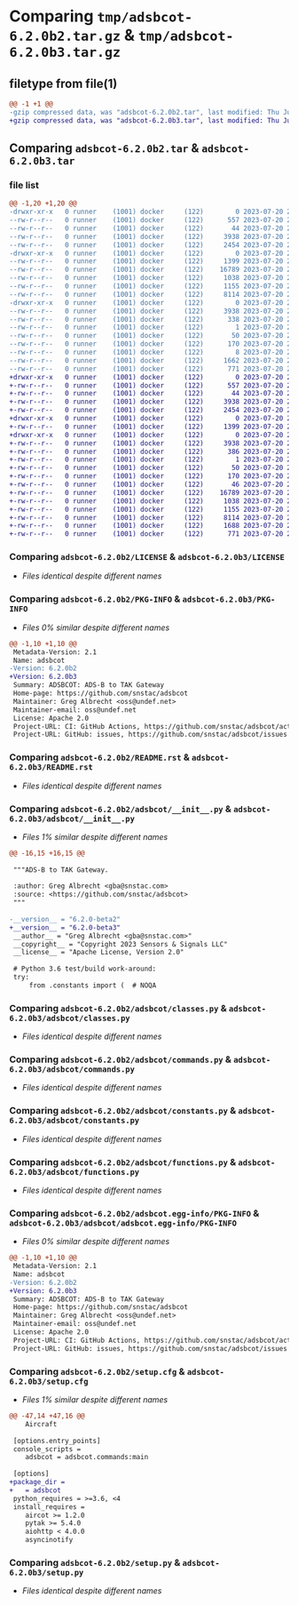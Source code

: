 # Comparing `tmp/adsbcot-6.2.0b2.tar.gz` & `tmp/adsbcot-6.2.0b3.tar.gz`

## filetype from file(1)

```diff
@@ -1 +1 @@
-gzip compressed data, was "adsbcot-6.2.0b2.tar", last modified: Thu Jul 20 23:17:04 2023, max compression
+gzip compressed data, was "adsbcot-6.2.0b3.tar", last modified: Thu Jul 20 23:42:09 2023, max compression
```

## Comparing `adsbcot-6.2.0b2.tar` & `adsbcot-6.2.0b3.tar`

### file list

```diff
@@ -1,20 +1,20 @@
-drwxr-xr-x   0 runner    (1001) docker     (122)        0 2023-07-20 23:17:04.283589 adsbcot-6.2.0b2/
--rw-r--r--   0 runner    (1001) docker     (122)      557 2023-07-20 23:16:54.000000 adsbcot-6.2.0b2/LICENSE
--rw-r--r--   0 runner    (1001) docker     (122)       44 2023-07-20 23:16:54.000000 adsbcot-6.2.0b2/MANIFEST.in
--rw-r--r--   0 runner    (1001) docker     (122)     3938 2023-07-20 23:17:04.283589 adsbcot-6.2.0b2/PKG-INFO
--rw-r--r--   0 runner    (1001) docker     (122)     2454 2023-07-20 23:16:54.000000 adsbcot-6.2.0b2/README.rst
-drwxr-xr-x   0 runner    (1001) docker     (122)        0 2023-07-20 23:17:04.283589 adsbcot-6.2.0b2/adsbcot/
--rw-r--r--   0 runner    (1001) docker     (122)     1399 2023-07-20 23:16:54.000000 adsbcot-6.2.0b2/adsbcot/__init__.py
--rw-r--r--   0 runner    (1001) docker     (122)    16789 2023-07-20 23:16:54.000000 adsbcot-6.2.0b2/adsbcot/classes.py
--rw-r--r--   0 runner    (1001) docker     (122)     1038 2023-07-20 23:16:54.000000 adsbcot-6.2.0b2/adsbcot/commands.py
--rw-r--r--   0 runner    (1001) docker     (122)     1155 2023-07-20 23:16:54.000000 adsbcot-6.2.0b2/adsbcot/constants.py
--rw-r--r--   0 runner    (1001) docker     (122)     8114 2023-07-20 23:16:54.000000 adsbcot-6.2.0b2/adsbcot/functions.py
-drwxr-xr-x   0 runner    (1001) docker     (122)        0 2023-07-20 23:17:04.283589 adsbcot-6.2.0b2/adsbcot.egg-info/
--rw-r--r--   0 runner    (1001) docker     (122)     3938 2023-07-20 23:17:04.000000 adsbcot-6.2.0b2/adsbcot.egg-info/PKG-INFO
--rw-r--r--   0 runner    (1001) docker     (122)      338 2023-07-20 23:17:04.000000 adsbcot-6.2.0b2/adsbcot.egg-info/SOURCES.txt
--rw-r--r--   0 runner    (1001) docker     (122)        1 2023-07-20 23:17:04.000000 adsbcot-6.2.0b2/adsbcot.egg-info/dependency_links.txt
--rw-r--r--   0 runner    (1001) docker     (122)       50 2023-07-20 23:17:04.000000 adsbcot-6.2.0b2/adsbcot.egg-info/entry_points.txt
--rw-r--r--   0 runner    (1001) docker     (122)      170 2023-07-20 23:17:04.000000 adsbcot-6.2.0b2/adsbcot.egg-info/requires.txt
--rw-r--r--   0 runner    (1001) docker     (122)        8 2023-07-20 23:17:04.000000 adsbcot-6.2.0b2/adsbcot.egg-info/top_level.txt
--rw-r--r--   0 runner    (1001) docker     (122)     1662 2023-07-20 23:17:04.287589 adsbcot-6.2.0b2/setup.cfg
--rw-r--r--   0 runner    (1001) docker     (122)      771 2023-07-20 23:16:54.000000 adsbcot-6.2.0b2/setup.py
+drwxr-xr-x   0 runner    (1001) docker     (122)        0 2023-07-20 23:42:09.485103 adsbcot-6.2.0b3/
+-rw-r--r--   0 runner    (1001) docker     (122)      557 2023-07-20 23:41:56.000000 adsbcot-6.2.0b3/LICENSE
+-rw-r--r--   0 runner    (1001) docker     (122)       44 2023-07-20 23:41:56.000000 adsbcot-6.2.0b3/MANIFEST.in
+-rw-r--r--   0 runner    (1001) docker     (122)     3938 2023-07-20 23:42:09.489103 adsbcot-6.2.0b3/PKG-INFO
+-rw-r--r--   0 runner    (1001) docker     (122)     2454 2023-07-20 23:41:56.000000 adsbcot-6.2.0b3/README.rst
+drwxr-xr-x   0 runner    (1001) docker     (122)        0 2023-07-20 23:42:09.485103 adsbcot-6.2.0b3/adsbcot/
+-rw-r--r--   0 runner    (1001) docker     (122)     1399 2023-07-20 23:41:56.000000 adsbcot-6.2.0b3/adsbcot/__init__.py
+drwxr-xr-x   0 runner    (1001) docker     (122)        0 2023-07-20 23:42:09.485103 adsbcot-6.2.0b3/adsbcot/adsbcot.egg-info/
+-rw-r--r--   0 runner    (1001) docker     (122)     3938 2023-07-20 23:42:09.000000 adsbcot-6.2.0b3/adsbcot/adsbcot.egg-info/PKG-INFO
+-rw-r--r--   0 runner    (1001) docker     (122)      386 2023-07-20 23:42:09.000000 adsbcot-6.2.0b3/adsbcot/adsbcot.egg-info/SOURCES.txt
+-rw-r--r--   0 runner    (1001) docker     (122)        1 2023-07-20 23:42:09.000000 adsbcot-6.2.0b3/adsbcot/adsbcot.egg-info/dependency_links.txt
+-rw-r--r--   0 runner    (1001) docker     (122)       50 2023-07-20 23:42:09.000000 adsbcot-6.2.0b3/adsbcot/adsbcot.egg-info/entry_points.txt
+-rw-r--r--   0 runner    (1001) docker     (122)      170 2023-07-20 23:42:09.000000 adsbcot-6.2.0b3/adsbcot/adsbcot.egg-info/requires.txt
+-rw-r--r--   0 runner    (1001) docker     (122)       46 2023-07-20 23:42:09.000000 adsbcot-6.2.0b3/adsbcot/adsbcot.egg-info/top_level.txt
+-rw-r--r--   0 runner    (1001) docker     (122)    16789 2023-07-20 23:41:56.000000 adsbcot-6.2.0b3/adsbcot/classes.py
+-rw-r--r--   0 runner    (1001) docker     (122)     1038 2023-07-20 23:41:56.000000 adsbcot-6.2.0b3/adsbcot/commands.py
+-rw-r--r--   0 runner    (1001) docker     (122)     1155 2023-07-20 23:41:56.000000 adsbcot-6.2.0b3/adsbcot/constants.py
+-rw-r--r--   0 runner    (1001) docker     (122)     8114 2023-07-20 23:41:56.000000 adsbcot-6.2.0b3/adsbcot/functions.py
+-rw-r--r--   0 runner    (1001) docker     (122)     1688 2023-07-20 23:42:09.489103 adsbcot-6.2.0b3/setup.cfg
+-rw-r--r--   0 runner    (1001) docker     (122)      771 2023-07-20 23:41:56.000000 adsbcot-6.2.0b3/setup.py
```

### Comparing `adsbcot-6.2.0b2/LICENSE` & `adsbcot-6.2.0b3/LICENSE`

 * *Files identical despite different names*

### Comparing `adsbcot-6.2.0b2/PKG-INFO` & `adsbcot-6.2.0b3/PKG-INFO`

 * *Files 0% similar despite different names*

```diff
@@ -1,10 +1,10 @@
 Metadata-Version: 2.1
 Name: adsbcot
-Version: 6.2.0b2
+Version: 6.2.0b3
 Summary: ADSBCOT: ADS-B to TAK Gateway
 Home-page: https://github.com/snstac/adsbcot
 Maintainer: Greg Albrecht <oss@undef.net>
 Maintainer-email: oss@undef.net
 License: Apache 2.0
 Project-URL: CI: GitHub Actions, https://github.com/snstac/adsbcot/actions
 Project-URL: GitHub: issues, https://github.com/snstac/adsbcot/issues
```

### Comparing `adsbcot-6.2.0b2/README.rst` & `adsbcot-6.2.0b3/README.rst`

 * *Files identical despite different names*

### Comparing `adsbcot-6.2.0b2/adsbcot/__init__.py` & `adsbcot-6.2.0b3/adsbcot/__init__.py`

 * *Files 1% similar despite different names*

```diff
@@ -16,15 +16,15 @@
 
 """ADS-B to TAK Gateway.
 
 :author: Greg Albrecht <gba@snstac.com>
 :source: <https://github.com/snstac/adsbcot>
 """
 
-__version__ = "6.2.0-beta2"
+__version__ = "6.2.0-beta3"
 __author__ = "Greg Albrecht <gba@snstac.com>"
 __copyright__ = "Copyright 2023 Sensors & Signals LLC"
 __license__ = "Apache License, Version 2.0"
 
 # Python 3.6 test/build work-around:
 try:
     from .constants import (  # NOQA
```

### Comparing `adsbcot-6.2.0b2/adsbcot/classes.py` & `adsbcot-6.2.0b3/adsbcot/classes.py`

 * *Files identical despite different names*

### Comparing `adsbcot-6.2.0b2/adsbcot/commands.py` & `adsbcot-6.2.0b3/adsbcot/commands.py`

 * *Files identical despite different names*

### Comparing `adsbcot-6.2.0b2/adsbcot/constants.py` & `adsbcot-6.2.0b3/adsbcot/constants.py`

 * *Files identical despite different names*

### Comparing `adsbcot-6.2.0b2/adsbcot/functions.py` & `adsbcot-6.2.0b3/adsbcot/functions.py`

 * *Files identical despite different names*

### Comparing `adsbcot-6.2.0b2/adsbcot.egg-info/PKG-INFO` & `adsbcot-6.2.0b3/adsbcot/adsbcot.egg-info/PKG-INFO`

 * *Files 0% similar despite different names*

```diff
@@ -1,10 +1,10 @@
 Metadata-Version: 2.1
 Name: adsbcot
-Version: 6.2.0b2
+Version: 6.2.0b3
 Summary: ADSBCOT: ADS-B to TAK Gateway
 Home-page: https://github.com/snstac/adsbcot
 Maintainer: Greg Albrecht <oss@undef.net>
 Maintainer-email: oss@undef.net
 License: Apache 2.0
 Project-URL: CI: GitHub Actions, https://github.com/snstac/adsbcot/actions
 Project-URL: GitHub: issues, https://github.com/snstac/adsbcot/issues
```

### Comparing `adsbcot-6.2.0b2/setup.cfg` & `adsbcot-6.2.0b3/setup.cfg`

 * *Files 1% similar despite different names*

```diff
@@ -47,14 +47,16 @@
 	Aircraft
 
 [options.entry_points]
 console_scripts = 
 	adsbcot = adsbcot.commands:main
 
 [options]
+package_dir = 
+	= adsbcot
 python_requires = >=3.6, <4
 install_requires = 
 	aircot >= 1.2.0
 	pytak >= 5.4.0
 	aiohttp < 4.0.0
 	asyncinotify
```

### Comparing `adsbcot-6.2.0b2/setup.py` & `adsbcot-6.2.0b3/setup.py`

 * *Files identical despite different names*

